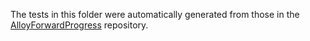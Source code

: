The tests in this folder were automatically generated from those in the [AlloyForwardProgress](https://github.com/tyler-utah/AlloyForwardProgress) repository.
